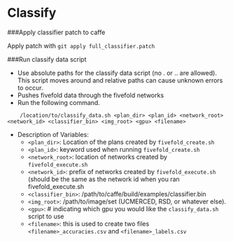 # Classify


###Apply classifier patch to caffe

Apply patch with `git apply full_classifier.patch`

###Run classify data script
  - Use absolute paths for the classify data script (no . or .. are allowed). This script moves around and relative paths can cause unknown errors to occur.
  - Pushes fivefold data through the fivefold networks
  - Run the following command.
``` shell
    /location/to/classify_data.sh <plan_dir> <plan_id> <network_root> <network_id> <classifier_bin> <img_root> <gpu> <filename>
```
  - Description of Variables:
    * ```<plan_dir>```: Location of the plans created by ```fivefold_create.sh```
    * ```<plan_id>```: keyword used when running ```fivefold_create.sh```
    * ```<network_root>```: location of networks created by ```fivefold_execute.sh```
    * ```<network_id>```: prefix of networks created by ```fivefold_execute.sh``` (should be the same as the network id when you ran fivefold_execute.sh
    * ```<classifier_bin>```: /path/to/caffe/build/examples/classifier.bin
    * ```<img_root>```: /path/to/image/set (UCMERCED, RSD, or whatever else).
    * ```<gpu>```: # indicating which gpu you would like the ```classify_data.sh``` script to use
    * ```<filename>```: this is used to create two files ```<filename>_accuracies.csv``` and ```<filename>_labels.csv```

